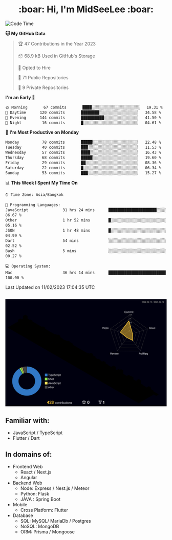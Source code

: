 <h1 align="center"> :boar: Hi, I'm MidSeeLee :boar:</h1>
 
<!--START_SECTION:waka-->
![Code Time](http://img.shields.io/badge/Code%20Time-260%20hrs%2058%20mins-blue)

**🐱 My GitHub Data** 

> 🏆 47 Contributions in the Year 2023
 > 
> 📦 68.9 kB Used in GitHub's Storage 
 > 
> 💼 Opted to Hire
 > 
> 📜 71 Public Repositories 
 > 
> 🔑 9 Private Repositories  
 > 
**I'm an Early 🐤** 

```text
🌞 Morning       67 commits       ████░░░░░░░░░░░░░░░░░░░░░   19.31 % 
🌆 Daytime      120 commits       ████████░░░░░░░░░░░░░░░░░   34.58 % 
🌃 Evening      144 commits       ██████████░░░░░░░░░░░░░░░   41.50 % 
🌙 Night         16 commits       █░░░░░░░░░░░░░░░░░░░░░░░░   04.61 % 

```
📅 **I'm Most Productive on Monday** 

```text
Monday          78 commits       █████░░░░░░░░░░░░░░░░░░░░   22.48 % 
Tuesday         40 commits       ███░░░░░░░░░░░░░░░░░░░░░░   11.53 % 
Wednesday       57 commits       ████░░░░░░░░░░░░░░░░░░░░░   16.43 % 
Thursday        68 commits       █████░░░░░░░░░░░░░░░░░░░░   19.60 % 
Friday          29 commits       ██░░░░░░░░░░░░░░░░░░░░░░░   08.36 % 
Saturday        22 commits       █░░░░░░░░░░░░░░░░░░░░░░░░   06.34 % 
Sunday          53 commits       ███░░░░░░░░░░░░░░░░░░░░░░   15.27 % 

```


📊 **This Week I Spent My Time On** 

```text
⌚︎ Time Zone: Asia/Bangkok

💬 Programming Languages: 
JavaScript               31 hrs 24 mins      █████████████████████░░░░   86.67 % 
Other                    1 hr 52 mins        █░░░░░░░░░░░░░░░░░░░░░░░░   05.16 % 
JSON                     1 hr 48 mins        █░░░░░░░░░░░░░░░░░░░░░░░░   04.99 % 
Dart                     54 mins             ░░░░░░░░░░░░░░░░░░░░░░░░░   02.52 % 
Bash                     5 mins              ░░░░░░░░░░░░░░░░░░░░░░░░░   00.27 % 

💻 Operating System: 
Mac                      36 hrs 14 mins      █████████████████████████   100.00 % 

```


 Last Updated on 11/02/2023 17:04:35 UTC
<!--END_SECTION:waka-->

##

![](./profile-3d-contrib/profile-night-rainbow.svg)

## Familiar with:
- JavaScript / TypeScript
- Flutter / Dart

## In domains of:
- Frontend Web
  - React / Next.js
  - Angular
- Backend Web
  - Node: Express / Nest.js / Meteor
  - Python: Flask
  - JAVA : Spring Boot
- Mobile
  - Cross Platform: Flutter
- Database
  - SQL: MySQL/ MariaDb / Postgres
  - NoSQL: MongoDB
  - ORM: Prisma / Mongoose
